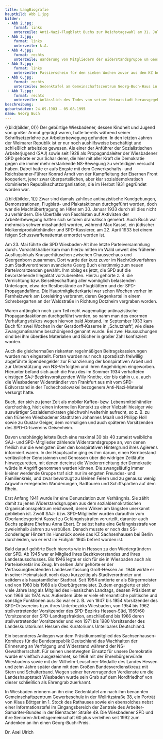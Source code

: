 ```yaml
---
title: LangBiografie
hauptbild: Abb 1.jpg
bilder:
 - Abb 2.jpg:
    format: links
    unterzeile: Anti-Nazi-Flugblatt Buchs zur Reichstagswahl am 31. Juli 1932
 - Abb 3.jpg:
    format: links
    unterzeile: k.A.
 - Abb 4.jpg:
    format: rechts
    unterzeile: Wanderung von Mitgliedern der Widerstandsgruppe um Georg Buch (stehend, ganz l.) zum Ausflugslokal Hubertushütte am 1. Mai 1940
 - Abb 5.jpg:
    format: links
    unterzeile: Passierschein für den sieben Wochen zuvor aus dem KZ befreiten NS-Gegner
 - Abb 6.jpg:
    format: rechts
    unterzeile: Gedenktafel am Gemeinschaftszentrum Georg-Buch-Haus in der Wellritzstraße
 - Abb 7.jpg:
    format: rechts
    unterzeile: Anlässlich des Todes von seiner Heimatstadt herausgegebene Broschüre mit Coverporträt von Klaus Böttger, Nachruf von Oberbürgermeister Achim Exner und einem biographischen Essay von Axel Ulrich
beschreibung:
geburtsdaten: 24.09.1903 – 05.08.1995
name: Georg Buch
---
```



{{bild(bilder, 0)}}
Der gebürtige Wiesbadener, dessen Kindheit und Jugend von großer Armut
geprägt waren, hatte bereits während seiner Schriftsetzerlehre zur
Arbeiterbewegung gefunden. In den letzten Jahren der Weimarer Republik
ist er nur noch aushilfsweise beschäftigt und schließlich arbeitslos
gewesen. Als einer der Anführer der Sozialistischen Arbeiterjugend (SAJ)
sowie seit 1928 als Propagandaleiter der Wiesbadener SPD gehörte er zur
Schar derer, die hier mit aller Kraft die Demokratie gegen die immer
mehr erstarkende NS-Bewegung zu verteidigen versucht haben. Dabei hatte
er aufs Engste mit dem Gewerkschafts- und Reichsbanner-Führer Konrad
Arndt von der Kampfleitung der Eisernen Front kooperiert, jener zwar
überparteilichen, aber klar sozialdemokratisch dominierten
Republikschutzorganisation, die im Herbst 1931 gegründet worden war.

{{bild(bilder, 1)}}
Zwar sind damals zahllose antinazistische Kundgebungen, Demonstrationen,
Flugblatt- und Plakataktionen durchgeführt worden, doch war die
Machtübertragung an Hitler am 30. Januar 1933 durch all dies nicht zu
verhindern. Die Überfälle von Faschisten auf Aktivisten der
Arbeiterbewegung hatten sich seitdem dramatisch gemehrt. Auch Buch war
mehrmals schwer misshandelt worden, während Max Kassel, ein jüdischer
Molkereiproduktehändler und SPD-Kassierer, am 22. April 1933 bei einem
feigen Schusswaffenattentat ermordet worden ist.

Am 23. Mai führte die SPD Wiesbaden-Alt ihre letzte Parteiversammlung
durch. Vorsichtshalber kam man hierzu mitten im Wald unweit des früheren
Ausflugslokals Knusperhäuschen zwischen Chausseehaus und Georgenborn
zusammen. Dort wurde der kurz zuvor im Nachrückverfahren zum
Stadtverordneten avancierte Georg Buch einstimmig zum neuen
Parteivorsitzenden gewählt. Ihm oblag es jetzt, die SPD auf die
bevorstehende Illegalität vorzubereiten. Hierzu gehörte z. B. die
Vernichtung bzw. Beiseiteschaffung aller womöglich belastenden
Unterlagen, etwa der Restbestände an Flugblättern und der
SPD-Propagandafilme. Die Hauptmitgliederkartei war schon Wochen vorher
im Fernheizwerk am Loreleiring verbrannt, deren Gegenkartei in einem
Schrebergarten an der Waldstraße in Richtung Dotzheim vergraben worden.

Waren anfänglich noch zum Teil recht wagemutige antinazistische
Propagandaaktionen durchgeführt worden, so nahm man des enormen
Verhaftungsrisikos wegen hiervon bald Abstand. Im September 1933 kam
Buch für zwei Wochen in der Gersdorff-Kaserne in „Schutzhaft“, wie diese
Zwangsmaßnahme beschönigend genannt wurde. Bei zwei Haussuchungen sind
bei ihm überdies Materialien und Bücher in großer Zahl konfisziert
worden.

Auch die gleichermaßen riskanten regelmäßigen Beitragskassierungen
wurden nun eingestellt. Fortan wurden nur noch sporadisch freiwillig
abgeführte Spendengelder zur Finanzierung der konspirativen Arbeit und
zur Unterstützung von NS-Verfolgten und ihren Angehörigen eingeworben.
Hierunter befand sich auch die Frau des im Sommer 1934 verhafteten
einstigen SAJ-Bezirksvorsitzenden Willy Knothe, der bis dahin u. a. auch
die Wiesbadener Widerständler von Frankfurt aus mit vom SPD-Exilvorstand
in der Tschechoslowakei bezogenem Anti-Nazi-Material versorgt hatte.

Buch, der sich zu jener Zeit als mobiler Kaffee- bzw.
Lebensmittelhändler durchschlug, hielt einen informellen Kontakt zu
einer Vielzahl hiesiger wie auswärtiger Sozialdemokraten gleichwohl
weiterhin aufrecht, so z. B. zu den früheren Wiesbadener Stadträten
Johannes Maaß und Philipp Holl sowie zu Gustav Geiger, dem vormaligen
und auch späteren Vorsitzenden des SPD-Ortsvereins Geisenheim.

Davon unabhängig leitete Buch eine maximal 30 bis 40 zumeist weibliche
SAJ- und SPD-Mitglieder zählende Widerstandsgruppe an, von denen
freilich nur die wenigsten über den konspirativen Hintergrund ihres
Agierens informiert waren. In der Hauptsache ging es ihm darum, einen
Kernbestand verlässlicher Genossinnen und Genossen über die widrigen
Zeitläufte hinwegzuretten, mit denen dereinst die Wiedererrichtung der
Demokratie würde in Angriff genommen werden können. Die zwangsläufig
immer kleiner werdende Gruppe traf sich nur im engsten Freundes- und
Familienkreis, und zwar bevorzugt zu kleinen Feiern und zu genauso wenig
Argwohn erregenden Wanderungen, Radtouren und Schiffspartien auf dem
Rhein.

Erst Anfang 1941 wurde ihr eine Denunziation zum Verhängnis. Sie zählt
damit zu jenen Widerstandsgruppen aus dem sozialdemokratischen
Organisationsspektrum reichsweit, deren Wirken am längsten unerkannt
geblieben ist. Zwölf SAJ- bzw. SPD-Mitglieder wurden daraufhin vom
Oberlandesgericht Kassel zu Gefängnisstrafen verurteilt, darunter auch
Buchs spätere Ehefrau Anna Ebert. Er selbst hatte eine Gefängnisstrafe
von zweieinhalb Jahren zu verbüßen. Danach musste er noch das
SS-Sonderlager Hinzert im Hunsrück sowie das KZ Sachsenhausen bei Berlin
durchleiden, wo er erst im Frühjahr 1945 befreit worden ist.

Bald darauf gehörte Buch hierorts wie in Hessen zu den Wiedergründern
der SPD. Ab 1945 war er Mitglied ihres Bezirksvorstandes und ihres
Landesausschusses. Bis 1946 legte er sich für sie in Wiesbaden auch als
Parteisekretär ins Zeug. Im selben Jahr gehörte er der
Verfassungberatenden Landesverfassung Groß-Hessen an. 1946 wirkte er in
seiner Heimatstadt noch dazu kurzzeitig als Stadtverordneter und seitdem
als hauptamtlicher Stadtrat. Seit 1954 amtierte er als Bürgermeister und
von 1960 bis 1968 als Oberbürgermeister. Zudem engagierte er sich viele
Jahre lang als Mitglied des Hessischen Landtags, dessen Präsident er von
1966 bis 1974 war. Außerdem übte er viele ehrenamtliche politische und
sonstige Funktionen aus: So war er z. B. von 1947 bis 1954 Vorsitzender
des SPD-Ortsvereins bzw. ihres Unterbezirks Wiesbaden, von 1954 bis 1962
stellvertretender Vorsitzender des SPD-Bezirks Hessen-Süd, 1959/60
Vorsitzender der SPD-Landtagsfraktion, anschließend bis 1966 deren
stellvertretender Vorsitzender und von 1971 bis 1980 Vorsitzender des
Landeskuratoriums Hessen des Kuratoriums Unteilbares Deutschland.

Ein besonderes Anliegen war dem Präsidiumsmitglied des
Sachsenhausen-Komitees für die Bundesrepublik Deutschland das Wachhalten
der Erinnerung an Verfolgung und Widerstand während der
NS-Gewaltherrschaft. Für seinen unentwegten Einsatz für unsere
Demokratie wurde er vielfach ausgezeichnet, so 1968 mit der
Ehrenbürgerwürde Wiesbadens sowie mit der Wilhelm-Leuschner-Medaille des
Landes Hessen und zehn Jahre später dann mit dem Großen
Bundesverdienstkreuz mit Stern und Schulterband. Wegen seiner
hervorragenden Verdienste um die Landeshauptstadt Wiesbaden wurde sein
Grab auf dem Nordfriedhof von dieser schließlich als Ehrengrab
zuerkannt.

In Wiesbaden erinnern an ihn eine Gedenktafel am nach ihm benannten
Gemeinschaftszentrum Gewerbeschule in der Wellritzstraße 38, ein Porträt
von Klaus Böttger im 1. Stock des Rathauses sowie ein ebensolches nebst
einer Informationstafel im Eingangsbereich der Zentrale des
Arbeiter-Samariter-Bundes in der Bierstadter Straße 49. Die Wiesbadener
SPD und ihre Senioren-Arbeitsgemeinschaft 60 plus verleihen seit 1992
zum Andenken an ihn einen Georg-Buch-Preis.

Dr. Axel Ulrich
